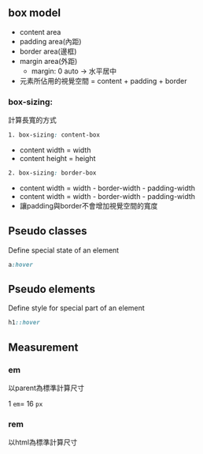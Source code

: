 ## box model

- content area
- padding area(內距)
- border area(邊框)
- margin area(外距)
    - margin: 0 auto → 水平居中
- 元素所佔用的視覺空間 = content + padding + border

### box-sizing:

計算長寬的方式

```css
1. box-sizing: content-box
```

- content width = width
- content height = height

```css
2. box-sizing: border-box 
```

- content width = width - border-width - padding-width
- content width = width - border-width - padding-width
- 讓padding與border不會增加視覺空間的寬度

## Pseudo classes

Define special state of an element

```css
a:hover
```

## Pseudo elements

Define style for special part of an element

```css
h1::hover
```

## Measurement

### em

以parent為標準計算尺寸

1 `em`= 16 `px`

### rem

以html為標準計算尺寸
